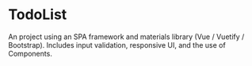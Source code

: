# TodoList
An project using an SPA framework and materials library (Vue / Vuetify / Bootstrap).
Includes input validation, responsive UI, and the use of Components.
